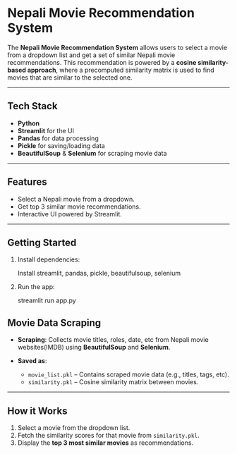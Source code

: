 # Nepali Movie Recommendation System

The **Nepali Movie Recommendation System** allows users to select a movie from a dropdown list and get a set of similar Nepali movie recommendations. This recommendation is powered by a **cosine similarity-based approach**, where a precomputed similarity matrix is used to find movies that are similar to the selected one.

---

## Tech Stack

- **Python**
- **Streamlit** for the UI
- **Pandas** for data processing
- **Pickle** for saving/loading data
- **BeautifulSoup** & **Selenium** for scraping movie data

---

## Features

- Select a Nepali movie from a dropdown.
- Get top 3 similar movie recommendations.
- Interactive UI powered by Streamlit.

---

## Getting Started

1. Install dependencies:

   Install streamlit, pandas, pickle, beautifulsoup, selenium

2. Run the app:

    streamlit run app.py

## Movie Data Scraping

- **Scraping**: Collects movie titles, roles, date, etc from Nepali movie websites(IMDB) using **BeautifulSoup** and **Selenium**.

- **Saved as**:
  - `movie_list.pkl` – Contains scraped movie data (e.g., titles, tags, etc).
  - `similarity.pkl` – Cosine similarity matrix between movies.

---

## How it Works

1. Select a movie from the dropdown list.
2. Fetch the similarity scores for that movie from `similarity.pkl`.
3. Display the **top 3 most similar movies** as recommendations.
